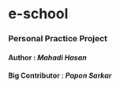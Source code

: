 # e-school
<h3>Personal Practice Project</h3>

<h4>Author : <i>Mahadi Hasan</i></h4>
<h4>Big Contributor : <i>Papon Sarkar</i></h4>
